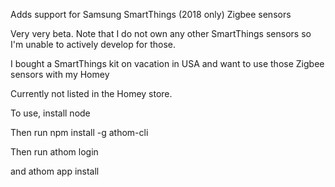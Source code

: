 Adds support for Samsung SmartThings (2018 only) Zigbee sensors

Very very beta. Note that I do not own any other SmartThings sensors so I'm unable to actively develop for those.

I bought a SmartThings kit on vacation in USA and want to use those Zigbee sensors with my Homey

Currently not listed in the Homey store.

To use, install node

Then run npm install -g athom-cli

Then run athom login

and athom app install
